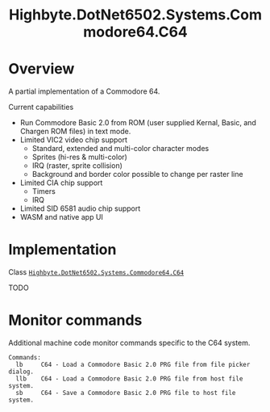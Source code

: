 <h1 align="center">Highbyte.DotNet6502.Systems.Commodore64.C64</h1>

# Overview

A partial implementation of a Commodore 64.

Current capabilities
- Run Commodore Basic 2.0 from ROM (user supplied Kernal, Basic, and Chargen ROM files) in text mode.
- Limited VIC2 video chip support 
    - Standard, extended and multi-color character modes
    - Sprites (hi-res & multi-color)
    - IRQ (raster, sprite collision)
    - Background and border color possible to change per raster line
- Limited CIA chip support
    - Timers
    - IRQ
- Limited SID 6581 audio chip support
- WASM and native app UI

# Implementation
Class [```Highbyte.DotNet6502.Systems.Commodore64.C64```](../src/libraries/Highbyte.DotNet6502.Systems/Commodore64/C64.cs)

TODO


# Monitor commands
Additional machine code monitor commands specific to the C64 system.

```
Commands:
  lb     C64 - Load a Commodore Basic 2.0 PRG file from file picker dialog.
  llb    C64 - Load a Commodore Basic 2.0 PRG file from host file system.
  sb     C64 - Save a Commodore Basic 2.0 PRG file to host file system.
```
